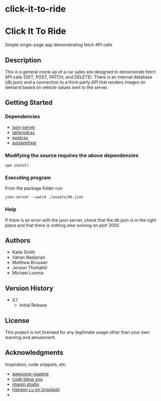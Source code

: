 # click-it-to-ride

# Click It To Ride

Simple single-page app demonstrating fetch API calls

## Description

This is a general mock-up of a car sales site designed to demonstrate fetch API calls (GET, POST, PATCH, and DELETE). There is an internal database (db.json) and a connection to a third-party API that renders images on demand based on vehicle values sent to the server.

## Getting Started

### Dependencies

- [json-server](https://www.npmjs.com/package/json-server)
- [tailwindcss](https://tailwindcss.com/)
- [postcss](https://www.npmjs.com/package/postcss)
- [autoprefixer](https://github.com/postcss/autoprefixer)

### Modifying the source requires the above dependencies

```
npm install
```

### Executing program

From the package folder run:

```
json-server --watch ./assets/db.json
```

### Help

If there is an error with the json-server, check that the db.json is in the right place and that there is nothing else running on port 3000

## Authors

- Katie Smith
- Vahan Nadjarian
- Matthew Brouwer  
- Jenson Thottathil
- Michael Loomis

## Version History

- 0.1
  - Initial Release

## License

This project is not licensed for any legitimate usage other than your own learning and amusement.

## Acknowledgments

Inspiration, code snippets, etc.

- [awesome-readme](https://github.com/matiassingers/awesome-readme)
- [code bless you](https://www.skillshare.com/en/profile/Code-Bless-You/450612786)
- [imagin.studio](https://www.imagin.studio/)
- [Hanson Lu on Unsplash](https://unsplash.com/photos/956EmlIRARQ?utm_source=unsplash&utm_medium=referral&utm_content=creditShareLink)
-
